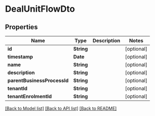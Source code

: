 # DealUnitFlowDto

## Properties
Name | Type | Description | Notes
------------ | ------------- | ------------- | -------------
**id** | **String** |  | [optional] 
**timestamp** | **Date** |  | [optional] 
**name** | **String** |  | [optional] 
**description** | **String** |  | [optional] 
**parentBusinessProcessId** | **String** |  | [optional] 
**tenantId** | **String** |  | [optional] 
**tenantEnrolmentId** | **String** |  | [optional] 

[[Back to Model list]](../README.md#documentation-for-models) [[Back to API list]](../README.md#documentation-for-api-endpoints) [[Back to README]](../README.md)



